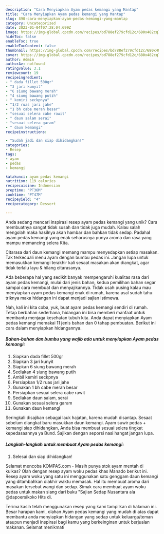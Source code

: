```yaml
---
description: "Cara Menyiapkan Ayam pedas kemangi yang Mantap"
title: "Cara Menyiapkan Ayam pedas kemangi yang Mantap"
slug: 890-cara-menyiapkan-ayam-pedas-kemangi-yang-mantap
category: Uncategorized
date: 2023-01-04T07:28:04.699Z
image: https://img-global.cpcdn.com/recipes/bd788ef279cfd12c/680x482cq70/ayam-pedas-kemangi-foto-resep-utama.jpg
hideToc: false
enableToc: true
enableTocContent: false
thumbnail: https://img-global.cpcdn.com/recipes/bd788ef279cfd12c/680x482cq70/ayam-pedas-kemangi-foto-resep-utama.jpg
cover: https://img-global.cpcdn.com/recipes/bd788ef279cfd12c/680x482cq70/ayam-pedas-kemangi-foto-resep-utama.jpg
author: Admin
authorAv: notfound
ratingvalue: 3.1
reviewcount: 19
recipeingredient:
- " dada fillet 500gr"
- "3 jari kunyit"
- "6 siung bawang merah"
- "4 siung bawang putih"
- " kemiri seckpnya"
- "1/2 ruas jari jahe"
- "1 bh cabe merah besar"
- "sesuai selera cabe rawit"
- " daun salam serai"
- "sesuai selera garam"
- " daun kemangi"
recipeinstructions:

- "Sudah jadi dan siap dihidangkan!"
categories:
- Resep
tags:
- ayam
- pedas
- kemangi

katakunci: ayam pedas kemangi 
nutrition: 119 calories
recipecuisine: Indonesian
preptime: "PT36M"
cooktime: "PT47M"
recipeyield: "4"
recipecategory: Dessert

---
```





Anda sedang mencari inspirasi resep ayam pedas kemangi yang unik? Cara membuatnya sangat tidak susah dan tidak juga mudah. Kalau salah mengolah maka hasilnya akan hambar dan bahkan tidak sedap. Padahal ayam pedas kemangi yang enak seharusnya punya aroma dan rasa yang mampu memancing selera Kita.





Citarasa dari daun kemangi memang mampu menyedapkan setiap masakan. Tak terkecuali menu ayam dengan bumbu pedas ini. Jangan lupa untuk memasukkan kemangi terakhir kali sesaat masakan akan diangkat, agar tidak terlalu layu &amp; hilang citarasanya.

Ada beberapa hal yang sedikit banyak mempengaruhi kualitas rasa dari ayam pedas kemangi, mulai dari jenis bahan, kedua pemilihan bahan segar sampai cara membuat dan menyajikannya. Tidak usah pusing kalau mau menyiapkan ayam pedas kemangi enak di rumah, karena asal sudah tahu triknya maka hidangan ini dapat menjadi sajian istimewa.






Nah, kali ini kita coba, yuk, buat ayam pedas kemangi sendiri di rumah. Tetap berbahan sederhana, hidangan ini bisa memberi manfaat untuk membantu menjaga kesehatan tubuh kita. Anda dapat menyiapkan Ayam pedas kemangi memakai 11 jenis bahan dan 0 tahap pembuatan. Berikut ini cara dalam menyiapkan hidangannya.

<!--inarticleads1-->

##### Bahan-bahan dan bumbu yang wajib ada untuk menyiapkan Ayam pedas kemangi:

1. Siapkan  dada fillet 500gr
1. Siapkan 3 jari kunyit
1. Siapkan 6 siung bawang merah
1. Sediakan 4 siung bawang putih
1. Ambil  kemiri seckpnya
1. Persiapkan 1/2 ruas jari jahe
1. Gunakan 1 bh cabe merah besar
1. Persiapkan sesuai selera cabe rawit
1. Sediakan  daun salam, serai
1. Gunakan sesuai selera garam
1. Gunakan  daun kemangi


Seringkali disajikan sebagai lauk hajatan, karena mudah disantap. Sesaat sebelum diangkat baru masukkan daun kemangi. Ayam suwir pedas + kemangi siap dihidangkan, Anda bisa membuat sesuai selera tingkat kepedasaannya ya Bund. Sajikan dengan seporsi nasi hangat jangan lupa. 

<!--inarticleads2-->

##### Langkah-langkah untuk membuat Ayam pedas kemangi:


1. Selesai dan siap dihidangkan!

Selamat mencoba KOMPAS.com - Masih punya stok ayam mentah di kulkas? Olah dengan resep ayam woku pedas khas Manado berikut ini. Resep ayam woku yang satu ini menggunakan satu genggam daun kemangi yang ditambahkan diakhir waktu memasak. Hal itu membuat aroma dari masakan tersebut wangi dan sedap. Simak cara membuat ayam woku pedas untuk makan siang dari buku &#34;Sajian Sedap Nusantara ala @dapoersikoko Hits di. 

Terima kasih telah menggunakan resep yang kami tampilkan di halaman ini. Besar harapan kami, olahan Ayam pedas kemangi yang mudah di atas dapat membantu anda menyiapkan hidangan yang sedap untuk keluarga/teman ataupun menjadi inspirasi bagi kamu yang berkeinginan untuk berjualan makanan. Selamat menikmati
